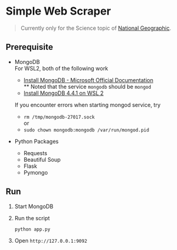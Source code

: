 # Simple Web Scraper
> Currently only for the Science topic of [National Geographic](https://www.natgeomedia.com/science/).
## Prerequisite
- MongoDB  
    For WSL2, both of the following work
    - [Install MongoDB - Microsoft Official Documentation](https://learn.microsoft.com/en-us/windows/wsl/tutorials/wsl-database#install-mongodb)  
    ** Noted that the service `mongodb` should be `mongod`
    - [Install MongoDB 4.4.1 on WSL 2 ](https://gist.github.com/matinrco/cdb3c0e5accc924b75c60b1648730867?permalink_comment_id=4459425#gistcomment-4459425)  

    If you encounter errors when starting mongod service, try
    - `rm /tmp/mongodb-27017.sock`  
        or  
    - `sudo chown mongodb:mongodb /var/run/mongod.pid`
- Python Packages
    - Requests  
    - Beautiful Soup  
    - Flask  
    - Pymongo

## Run
1. Start MongoDB
2. Run the script

    ```python
    python app.py
    ```
3. Open `http://127.0.0.1:9092`